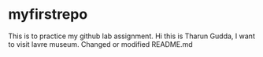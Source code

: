 # myfirstrepo
This is to practice my github lab assignment.
Hi this is Tharun Gudda, I want to visit lavre museum.
Changed or modified README.md